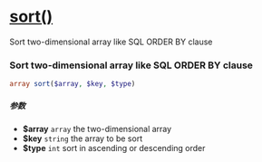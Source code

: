 [sort()](http://twinh.github.com/widget/api/sort)
=================================================

Sort two-dimensional array like SQL ORDER BY clause

### Sort two-dimensional array like SQL ORDER BY clause
```php
array sort($array, $key, $type)
```

##### 参数
* **$array** `array` the two-dimensional array
* **$key** `string` the array to be sort
* **$type** `int` sort in ascending or descending order

